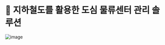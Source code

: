 # 🚟 지하철도를 활용한 도심 물류센터 관리 솔루션

![image](https://github.com/user-attachments/assets/3d614070-2d76-4cb9-a824-2c9fe15fefd8)



<!--

**Here are some ideas to get you started:**

🙋‍♀️ A short introduction - what is your organization all about?
🌈 Contribution guidelines - how can the community get involved?
👩‍💻 Useful resources - where can the community find your docs? Is there anything else the community should know?
🍿 Fun facts - what does your team eat for breakfast?
🧙 Remember, you can do mighty things with the power of [Markdown](https://docs.github.com/github/writing-on-github/getting-started-with-writing-and-formatting-on-github/basic-writing-and-formatting-syntax)
-->
